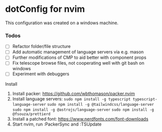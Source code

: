 # dotConfig for nvim
This configuration was created on a windows machine.

### Todos
- [ ] Refactor folder/file structure
- [ ] Add automatic management of language servers via e.g. mason
- [ ] Further modifications of CMP to aid better with component props
- [ ] Fix telescope browse files, not cooperating well with git bash on windows
- [ ] Experiment with debuggers

Install
1. Install packer: https://github.com/wbthomason/packer.nvim
2. Install language servers:
   `sudo npm install -g typescript typescript-language-server`
   `sudo npm install -g @tailwindcss/language-server`
   `sudo npm install -g @astrojs/language-server`
   `sudo npm install -g @fsouza/prettierd`
3. Install a patched font: https://www.nerdfonts.com/font-downloads
4. Start nvim, run :PackerSync and :TSUpdate

